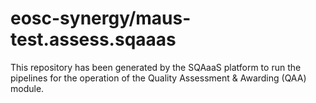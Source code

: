 <!--
SPDX-FileCopyrightText: Copyright contributors to the Software Quality Assurance as a Service (SQAaaS) project <sqaaas@ibergrid.eu>

SPDX-License-Identifier: GPL-3.0-only
-->

# eosc-synergy/maus-test.assess.sqaaas
This repository has been generated by the SQAaaS platform to run the pipelines
for the operation of the
Quality Assessment & Awarding (QAA)
module.